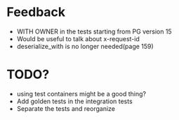 # Feedback
* WITH OWNER in the tests starting from PG version 15
* Would be useful to talk about x-request-id
* deserialize_with is no longer needed(page 159)

# TODO?
* using test containers might be a good thing?
* Add golden tests in the integration tests
* Separate the tests and reorganize
